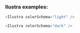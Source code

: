 <h3> Ilustra examples: </h3>

```js
<Ilustra colorSchema="light" />
```

```js
<Ilustra colorSchema="dark" />
```

